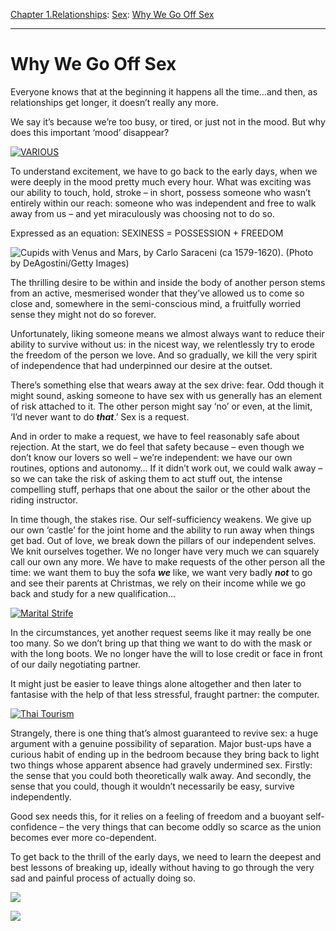 [Chapter 1.Relationships](https://www.theschooloflife.com/thebookoflife/category/relationships/): [Sex](https://www.theschooloflife.com/thebookoflife/category/relationships/sex/): [Why We Go Off Sex](https://www.theschooloflife.com/thebookoflife/why-we-go-off-sex/)

* * *

# Why We Go Off Sex

Everyone knows that at the beginning it happens all the time…and then, as relationships get longer, it doesn’t really any more.

We say it’s because we’re too busy, or tired, or just not in the mood. But why does this important ‘mood’ disappear?

[![VARIOUS](https://www.theschooloflife.com/thebookoflife/wp-content/uploads/2014/10/Rex_MODELRELEASE_1425591A1.jpg)](http://www.thebookoflife.org/wp-content/uploads/2014/10/Rex_MODELRELEASE_1425591A1.jpg)

To understand excitement, we have to go back to the early days, when we were deeply in the mood pretty much every hour. What was exciting was our ability to touch, hold, stroke – in short, possess someone who wasn’t entirely within our reach: someone who was independent and free to walk away from us – and yet miraculously was choosing not to do so.

Expressed as an equation: SEXINESS = POSSESSION + FREEDOM

![Cupids with Venus and Mars, by Carlo Saraceni (ca 1579-1620). (Photo by DeAgostini/Getty Images)](https://www.theschooloflife.com/thebookoflife/wp-content/uploads/2014/09/148275595.jpg)

The thrilling desire to be within and inside the body of another person stems from an active, mesmerised wonder that they’ve allowed us to come so close and, somewhere in the semi-conscious mind, a fruitfully worried sense they might not do so forever.

Unfortunately, liking someone means we almost always want to reduce their ability to survive without us: in the nicest way, we relentlessly try to erode the freedom of the person we love. And so gradually, we kill the very spirit of independence that had underpinned our desire at the outset.

There’s something else that wears away at the sex drive: fear. Odd though it might sound, asking someone to have sex with us generally has an element of risk attached to it. The other person might say ‘no’ or even, at the limit, ‘I’d never want to do **_that_**.’ Sex is a request.

And in order to make a request, we have to feel reasonably safe about rejection. At the start, we do feel that safety because – even though we don’t know our lovers so well – we’re independent: we have our own routines, options and autonomy… If it didn’t work out, we could walk away – so we can take the risk of asking them to act stuff out, the intense compelling stuff, perhaps that one about the sailor or the other about the riding instructor.

In time though, the stakes rise. Our self-sufficiency weakens. We give up our own ‘castle’ for the joint home and the ability to run away when things get bad. Out of love, we break down the pillars of our independent selves. We knit ourselves together. We no longer have very much we can squarely call our own any more. We have to make requests of the other person all the time: we want them to buy the sofa **_we_** like, we want very badly **_not_** to go and see their parents at Christmas, we rely on their income while we go back and study for a new qualification…

[![Marital Strife](https://www.theschooloflife.com/thebookoflife/wp-content/uploads/2014/10/3359984.jpg)](http://www.thebookoflife.org/wp-content/uploads/2014/10/3359984.jpg)

In the circumstances, yet another request seems like it may really be one too many. So we don’t bring up that thing we want to do with the mask or with the long boots. We no longer have the will to lose credit or face in front of our daily negotiating partner.

It might just be easier to leave things alone altogether and then later to fantasise with the help of that less stressful, fraught partner: the computer.

[![Thai Tourism](https://www.theschooloflife.com/thebookoflife/wp-content/uploads/2014/10/175100987.jpg)](http://www.thebookoflife.org/wp-content/uploads/2014/10/175100987.jpg)

Strangely, there is one thing that’s almost guaranteed to revive sex: a huge argument with a genuine possibility of separation. Major bust-ups have a curious habit of ending up in the bedroom because they bring back to light two things whose apparent absence had gravely undermined sex. Firstly: the sense that you could both theoretically walk away. And secondly, the sense that you could, though it wouldn’t necessarily be easy, survive independently.

Good sex needs this, for it relies on a feeling of freedom and a buoyant self-confidence – the very things that can become oddly so scarce as the union becomes ever more co-dependent.

To get back to the thrill of the early days, we need to learn the deepest and best lessons of breaking up, ideally without having to go through the very sad and painful process of actually doing so.

[![](https://img.youtube.com/vi/g94_RpvNKSs/0.jpg)](https://www.youtube.com/embed/g94_RpvNKSs '')

[![](https://img.youtube.com/vi/dh43cVtfMYs/0.jpg)](//www.youtube.com/embed/dh43cVtfMYs? '')
